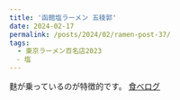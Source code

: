 ```yaml
---
title: '函館塩ラーメン 五稜郭'
date: 2024-02-17
permalink: /posts/2024/02/ramen-post-37/
tags:
  - 東京ラーメン百名店2023
　- 塩
---
```


麩が乗っているのが特徴的です。
[食べログ](https://tabelog.com/tokyo/A1319/A131906/13154596/)
